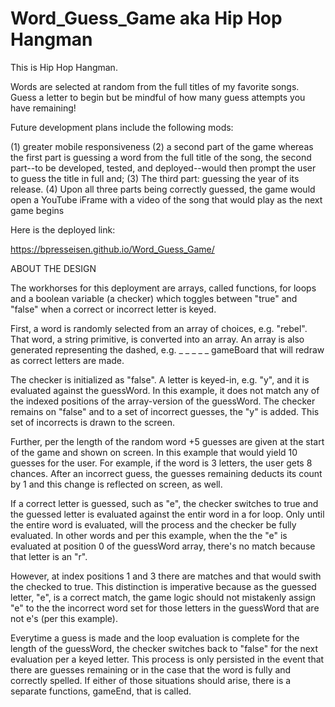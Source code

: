 # Word_Guess_Game aka Hip Hop Hangman

This is Hip Hop Hangman. 

Words are selected at random from the full titles of my favorite songs. 
Guess a letter to begin but be mindful of how many guess attempts you have remaining!

Future development plans include the following mods:

(1) greater mobile responsiveness
(2) a second part of the game whereas the first part is guessing a word from the full title of the song, the second part--to be developed, tested, and deployed--would then prompt the user to guess the title in full and;
(3) The third part: guessing the year of its release. 
(4) Upon all three parts being correctly guessed, the game would open a YouTube iFrame with a video of the song that would play as the next game begins

Here is the deployed link:

https://bpresseisen.github.io/Word_Guess_Game/

ABOUT THE DESIGN

The workhorses for this deployment are arrays, called functions, for loops and a boolean variable (a checker) which toggles between "true" and "false" when a correct or incorrect letter is keyed. 

First, a word is randomly selected from an array of choices, e.g. "rebel". That word, a string primitive, is converted into an array. An array is also generated representing the dashed, e.g. _ _ _ _ _ gameBoard that will redraw as correct letters are made.

The checker is initialized as "false". A letter is keyed-in, e.g. "y", and it is evaluated against the guessWord. In this example, it does not match any of the indexed positions of the array-version of the guessWord. The checker remains on "false" and to a set of incorrect guesses, the "y" is added. This set of incorrects is drawn to the screen. 

Further, per the length of the random word +5 guesses are given at the start of the game and shown on screen. In this example that would yield 10 guesses for the user. For example, if the word is 3 letters, the user gets 8 chances. After an incorrect guess, the guesses remaining deducts its count by 1 and this change is reflected on screen, as well.

If a correct letter is guessed, such as "e", the checker switches to true and the guessed letter is evaluated against the entir word in a for loop. Only until the entire word is evaluated, will the process and the checker be fully evaluated. In other words and per this example, when the the "e" is evaluated at position 0 of the guessWord array, there's no match because that letter is an "r". 

However, at index positions 1 and 3 there are matches and that would swith the checked to true. This distinction is imperative because as the guessed letter, "e", is a correct match, the game logic should not mistakenly assign "e" to the the incorrect word set for those letters in the guessWord that are not e's (per this example).

Everytime a guess is made and the loop evaluation is complete for the length of the guessWord, the checker switches back to "false" for the next evaluation per a keyed letter. This process is only persisted in the event that there are guesses remaining or in the case that the word is fully and correctly spelled. If either of those situations should arise, there is a separate functions, gameEnd, that is called.
